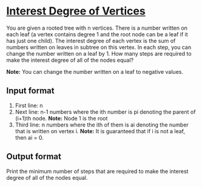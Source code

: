 # [Interest Degree of Vertices][link]

You are given a rooted tree with n vertices. There is a number written on each leaf (a vertex contains degree 1 and the root node can be a leaf if it has just one child). The interest degree of each vertex is the sum of numbers written on leaves in subtree on this vertex. In each step, you can change the number written on a leaf by 1. How many steps are required to make the interest degree of all of the nodes equal?

**Note:** You can change the number written on a leaf to negative values.

## Input format

1. First line: n
2. Next line: n-1 numbers where the ith number is pi denoting the parent of (i+1)th node. **Note:** Node 1 is the root
3. Third line: n numbers where the ith of them is ai denoting the number that is written on vertex i. **Note:** It is guaranteed that if i is not a leaf, then ai = 0.

## Output format

Print the minimum number of steps that are required to make the interest degree of all of the nodes equal.

[link]: https://www.hackerearth.com/practice/basic-programming/implementation/basics-of-implementation/practice-problems/algorithm/all-equal-tree-401d4399/

